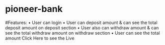 # pioneer-bank
#Features:
•	User can login
•	User can deposit amount & can see the total deposit amount on deposit section
•	User also can withdraw amount & can see the total withdraw amount on withdraw section
•	User can see the total amount
Click Here to see the Live

